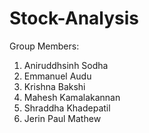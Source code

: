# Stock-Analysis

Group Members:
1. Aniruddhsinh Sodha
2. Emmanuel Audu
3. Krishna Bakshi
4. Mahesh Kamalakannan
5. Shraddha Khadepatil
6. Jerin Paul Mathew
